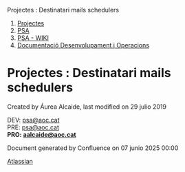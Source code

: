 Projectes : Destinatari mails schedulers  

1.  [Projectes](index.md)
2.  [PSA](PSA_24216342.md)
3.  [PSA - WIKI](PSA---WIKI_24216306.md)
4.  [Documentació Desenvolupament i Operacions](24216308.md)

Projectes : Destinatari mails schedulers
========================================

Created by Áurea Alcaide, last modified on 29 julio 2019

DEV: [psa@aoc.cat](mailto:psa@aoc.cat)  
PRE: [psa@aoc.cat](mailto:psa@aoc.cat)  
**PRO: [aalcaide@aoc.cat](mailto:aalcaide@aoc.cat)**

  

Document generated by Confluence on 07 junio 2025 00:00

[Atlassian](http://www.atlassian.com/)